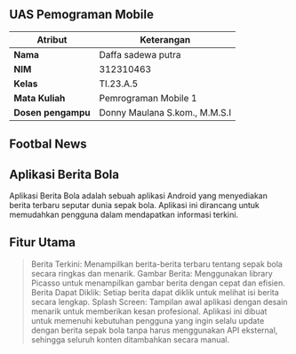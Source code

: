 ## UAS Pemograman Mobile

| Atribut         | Keterangan          |
| --------------- | ------------------- |
| **Nama**        | Daffa sadewa putra       |
| **NIM**         | 312310463           |
| **Kelas**       | TI.23.A.5           |
| **Mata Kuliah** | Pemrograman Mobile 1 |
| **Dosen pengampu** | Donny Maulana S.kom., M.M.S.I |

## Footbal News
## Aplikasi Berita Bola
Aplikasi Berita Bola adalah sebuah aplikasi Android yang menyediakan berita terbaru seputar dunia sepak bola. Aplikasi ini dirancang untuk memudahkan pengguna dalam mendapatkan informasi terkini.

## Fitur Utama
>  Berita Terkini: Menampilkan berita-berita terbaru tentang sepak bola secara ringkas dan menarik.
>  Gambar Berita: Menggunakan library Picasso untuk menampilkan gambar berita dengan cepat dan efisien.
>  Berita Dapat Diklik: Setiap berita dapat diklik untuk melihat isi berita secara lengkap.
>  Splash Screen: Tampilan awal aplikasi dengan desain menarik untuk memberikan kesan profesional.
>  Aplikasi ini dibuat untuk memenuhi kebutuhan pengguna yang ingin selalu update dengan berita sepak bola tanpa harus menggunakan API eksternal, sehingga seluruh konten 
   ditambahkan secara manual.

